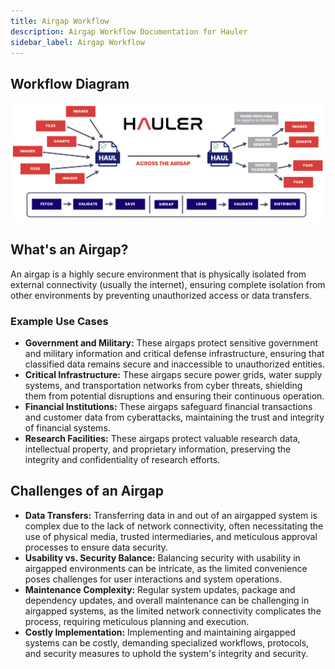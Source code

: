 ```yaml
---
title: Airgap Workflow
description: Airgap Workflow Documentation for Hauler
sidebar_label: Airgap Workflow
---
```


## Workflow Diagram

![hauler-workflow-diagram](/img/hauler-workflow-diagram.png)

## What's an Airgap?

An airgap is a highly secure environment that is physically isolated from external connectivity (usually the internet), ensuring complete isolation from other environments by preventing unauthorized access or data transfers.

### Example Use Cases

- **Government and Military:** These airgaps protect sensitive government and military information and critical defense infrastructure, ensuring that classified data remains secure and inaccessible to unauthorized entities.
- **Critical Infrastructure:** These airgaps secure power grids, water supply systems, and transportation networks from cyber threats, shielding them from potential disruptions and ensuring their continuous operation.
- **Financial Institutions:** These airgaps safeguard financial transactions and customer data from cyberattacks, maintaining the trust and integrity of financial systems.
- **Research Facilities:** These airgaps protect valuable research data, intellectual property, and proprietary information, preserving the integrity and confidentiality of research efforts.

## Challenges of an Airgap

- **Data Transfers:** Transferring data in and out of an airgapped system is complex due to the lack of network connectivity, often necessitating the use of physical media, trusted intermediaries, and meticulous approval processes to ensure data security.
- **Usability vs. Security Balance:** Balancing security with usability in airgapped environments can be intricate, as the limited convenience poses challenges for user interactions and system operations.
- **Maintenance Complexity:** Regular system updates, package and dependency updates, and overall maintenance can be challenging in airgapped systems, as the limited network connectivity complicates the process, requiring meticulous planning and execution.
- **Costly Implementation:** Implementing and maintaining airgapped systems can be costly, demanding specialized workflows, protocols, and security measures to uphold the system's integrity and security.

